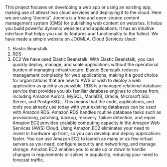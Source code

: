 This project focuses on developing a web app or using an existing app, making use 
of atleast two cloud services and deploying it to the cloud. Here we are using “Joomla”. 
Joomla is a free and open-source content management system (CMS) for publishing 
web content on websites. It helps you build powerful dynamic websites and 
applications. It has an intuitive interface that helps you use its features and 
functionality to the fullest. We have made a simple website on JOOMLA. 
Cloud Services Used: 
1. Elastic Beanstalk 
2. RDS 
3. EC2 
We have used Elastic Beanstalk. With Elastic Beanstalk, you can quickly deploy, 
manage, and scale applications without the operational burden of managing 
infrastructure. Elastic Beanstalk reduces management complexity for web 
applications, making it a good choice for organizations that are new to AWS or wish 
to deploy a web application as quickly as possible. 
RDS is a managed relational database service that provides you six familiar database 
engines to choose from, including Amazon Aurora, MySQL, MariaDB, Oracle, Microsoft 
SQL Server, and PostgreSQL. This means that the code, applications, and tools you 
already use today with your existing databases can be used with Amazon RDS. 
Amazon RDS handles routine database tasks such as provisioning, patching, backup, 
recovery, failure detection, and repair. 
Amazon EC2 provides scalable computing capacity in the Amazon Web Services 
(AWS) Cloud. Using Amazon EC2 eliminates your need to invest in hardware up front, 
so you can develop and deploy applications faster. You can use Amazon EC2 to launch 
as many or as few virtual servers as you need, configure security and networking, and 
manage storage. Amazon EC2 enables you to scale up or down to handle changes in 
requirements or spikes in popularity, reducing your need to forecast traffic. 
